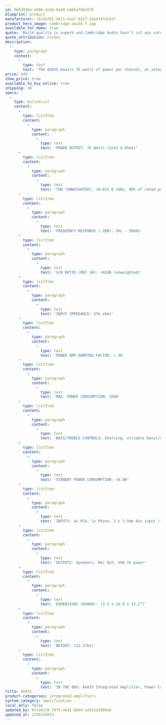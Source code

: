 ```yaml
---
id: 068393be-a680-4cb0-8ab9-bd8bafb6a579
blueprint: product
manufacturer: c6c9a7b2-9411-4aef-9327-2da9347a5437
product_hero_image: cambridge-axa35-f.jpg
available_for_demo: true
quote: 'Build quality is superb and Cambridge Audio hasn’t cut any corners on the sound quality either. Highly recommended'
quote_attribution: Forbes
description:
  -
    type: paragraph
    content:
      -
        type: text
        text: 'The AXA35 boasts 35 watts of power per channel, an integrated moving magnet phono stage for turntable enthusiasts, a white display screen, and a ¼ inch headphone socket for private listening sessions.'
price: 449
show_price: true
available_to_buy_online: true
shipping: 40
specs:
  -
    type: bulletList
    content:
      -
        type: listItem
        content:
          -
            type: paragraph
            content:
              -
                type: text
                text: 'POWER OUTPUT: 35 Watts (into 8 Ohms)'
      -
        type: listItem
        content:
          -
            type: paragraph
            content:
              -
                type: text
                text: 'THD (UNWEIGHTED): <0.01% @ 1kHz, 80% of rated power <0.15% 20Hz - 20kHz, 80% of rated power'
      -
        type: listItem
        content:
          -
            type: paragraph
            content:
              -
                type: text
                text: 'FREQUENCY RESPONSE (-3DB): 5Hz - 50kHz'
      -
        type: listItem
        content:
          -
            type: paragraph
            content:
              -
                type: text
                text: 'S/N RATIO (REF 1W): >82dB (unweighted)'
      -
        type: listItem
        content:
          -
            type: paragraph
            content:
              -
                type: text
                text: 'INPUT IMPEDANCE: 47k ohms'
      -
        type: listItem
        content:
          -
            type: paragraph
            content:
              -
                type: text
                text: 'POWER AMP DAMPING FACTOR: > 50'
      -
        type: listItem
        content:
          -
            type: paragraph
            content:
              -
                type: text
                text: 'MAX. POWER CONSUMPTION: 260W'
      -
        type: listItem
        content:
          -
            type: paragraph
            content:
              -
                type: text
                text: 'BASS/TREBLE CONTROLS: Shelving, ultimate boost/cut +/- 10dB @ 100Hz and 10kHz'
      -
        type: listItem
        content:
          -
            type: paragraph
            content:
              -
                type: text
                text: 'STANDBY POWER CONSUMPTION: <0.5W'
      -
        type: listItem
        content:
          -
            type: paragraph
            content:
              -
                type: text
                text: 'INPUTS: 4x RCA, 1x Phono, 1 x 3.5mm Aux input (front panel)'
      -
        type: listItem
        content:
          -
            type: paragraph
            content:
              -
                type: text
                text: 'OUTPUTS: Speakers, Rec Out, USB 5V power'
      -
        type: listItem
        content:
          -
            type: paragraph
            content:
              -
                type: text
                text: 'DIMENSIONS (HXWXD): (3.3 x 16.9 x 13.2”)'
      -
        type: listItem
        content:
          -
            type: paragraph
            content:
              -
                type: text
                text: 'WEIGHT: (12.3lbs)'
      -
        type: listItem
        content:
          -
            type: paragraph
            content:
              -
                type: text
                text: 'IN THE BOX: AXA35 Integrated Amplifier, Power Cable, Remote Control, 2 x AAA Batteries'
title: AXA35
product-categories: integrated-amplifiers
system_category: amplification
local_only: false
updated_by: 87ca4130-78f3-4ed1-8b64-aa552d3d08a8
updated_at: 1749143814
---
```

